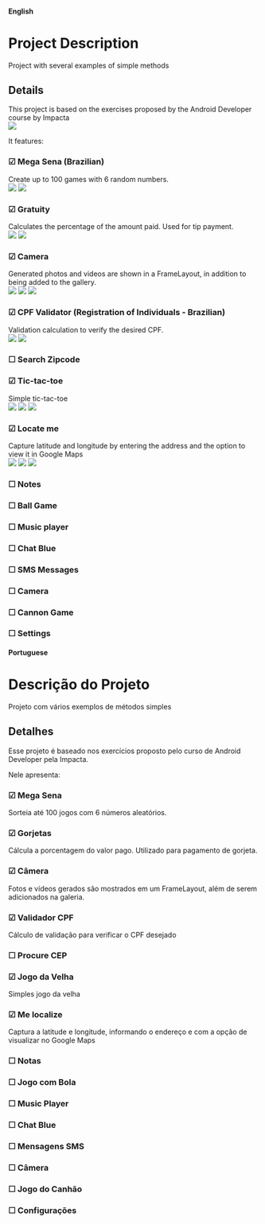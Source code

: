 #### English
# Project Description

Project with several examples of simple methods

## Details

This project is based on the exercises proposed by the Android Developer course by Impacta <br />
![](images/main.png)


It features: <br />
###  &#9745; Mega Sena (Brazilian)
Create up to 100 games with 6 random numbers. <br />
![](images/mega-sena1.png)
![](images/mega-sena2.png)
###  &#9745; Gratuity 
Calculates the percentage of the amount paid. Used for tip payment.<br />
![](images/gorjeta1.png)
![](images/gorjeta2.png)
###  &#9745; Camera 
Generated photos and videos are shown in a FrameLayout, in addition to being added to the gallery.<br />
![](images/camera1.png)
![](images/camera2.png)
![](images/camera3.png)
###  &#9745; CPF Validator (Registration of Individuals - Brazilian)
Validation calculation to verify the desired CPF.<br />
![](images/validador1.png)
![](images/validador2.png)
###  &#9744; Search Zipcode 
###  &#9745; Tic-tac-toe
Simple tic-tac-toe <br />
![](images/jogavelha1.png)
![](images/jogovelha2.png)
![](images/jogovelha3.png)
###  &#9745; Locate me
Capture latitude and longitude by entering the address and the option to view it in Google Maps <br />
![](images/localize1.png)
![](images/localize2.png)
![](images/localize3.png)
###  &#9744; Notes
###  &#9744; Ball Game
###  &#9744; Music player
###  &#9744; Chat Blue
###  &#9744; SMS Messages 
###  &#9744; Camera
###  &#9744; Cannon Game
###  &#9744; Settings

#### Portuguese
# Descrição do Projeto

Projeto com vários exemplos de métodos simples <br />

## Detalhes

Esse projeto é baseado nos exercícios proposto pelo curso de Android Developer pela Impacta. <br />

Nele apresenta: <br />
###  &#9745; Mega Sena 
Sorteia até 100 jogos com 6 números aleatórios. <br />
###  &#9745; Gorjetas 
Cálcula a porcentagem do valor pago. Utilizado para pagamento de gorjeta. <br />
###  &#9745; Câmera
Fotos e vídeos gerados são mostrados em um FrameLayout, além de serem adicionados na galeria. <br />
###  &#9745; Validador CPF 
Cálculo de validação para verificar o CPF desejado <br />
###  &#9744; Procure CEP 
###  &#9745; Jogo da Velha
Simples jogo da velha <br />
###  &#9745; Me localize
Captura a latitude e longitude, informando o endereço e com a opção de visualizar no Google Maps <br />
###  &#9744; Notas 
###  &#9744; Jogo com Bola
###  &#9744; Music Player
###  &#9744; Chat Blue
###  &#9744; Mensagens SMS 
###  &#9744; Câmera 
###  &#9744; Jogo do Canhão 
###  &#9744; Configurações 